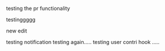testing the pr functionality

testinggggg

new edit


testing notification
testing again.....
testing user contri hook .....
